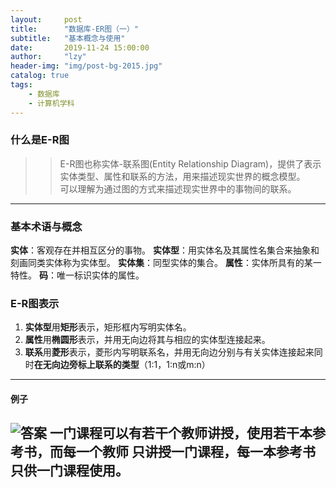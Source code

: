 ```yaml
---
layout:     post
title:      "数据库-ER图（一）"
subtitle:   "基本概念与使用"
date:       2019-11-24 15:00:00
author:     "lzy"
header-img: "img/post-bg-2015.jpg"
catalog: true
tags:
    - 数据库
    - 计算机学科
---
```


### 什么是E-R图
>> E-R图也称实体-联系图(Entity Relationship Diagram)，提供了表示实体类型、属性和联系的方法，用来描述现实世界的概念模型。
> <br>可以理解为通过图的方式来描述现实世界中的事物间的联系。
---
### 基本术语与概念
**实体**：客观存在并相互区分的事物。
**实体型**：用实体名及其属性名集合来抽象和刻画同类实体称为实体型。
**实体集**：同型实体的集合。
**属性**：实体所具有的某一特性。
**码**：唯一标识实体的属性。

### E-R图表示
1. **实体型**用**矩形**表示，矩形框内写明实体名。
2. **属性**用**椭圆形**表示，并用无向边将其与相应的实体型连接起来。
3. **联系**用**菱形**表示，菱形内写明联系名，并用无向边分别与有关实体连接起来同时**在无向边旁标上联系的类型**（1:1，1:n或m:n）
---

#### 例子

![答案](https://lzy-lvjerry.github.io/img/blog/CS_DataBase/2019-11-24-DB_ER1.jpg)
一门课程可以有若干个教师讲授，使用若干本参考书，而每一个教师
只讲授一门课程，每一本参考书只供一门课程使用。
---
